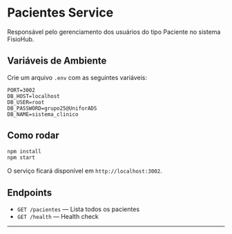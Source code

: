 # Pacientes Service

Responsável pelo gerenciamento dos usuários do tipo Paciente no sistema FisioHub.

## Variáveis de Ambiente

Crie um arquivo `.env` com as seguintes variáveis:

```
PORT=3002
DB_HOST=localhost
DB_USER=root
DB_PASSWORD=grupo25@UniforADS
DB_NAME=sistema_clinico
```

## Como rodar

```bash
npm install
npm start
```

O serviço ficará disponível em `http://localhost:3002`.

## Endpoints
- `GET /pacientes` — Lista todos os pacientes
- `GET /health` — Health check

--- 